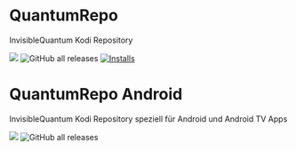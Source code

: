 # QuantumRepo
InvisibleQuantum Kodi Repository

![](https://img.shields.io/github/release/InvisibleQuantum/repository.quantumrepo.svg)
![GitHub all releases](https://img.shields.io/github/downloads/InvisibleQuantum/repository.quantumrepo/total?logoColor=red)
[![Installs](https://img.shields.io/github/downloads/invisiblequantum/repository.quantumrepo/total?color=blue&label=Downloads&style=flat-square)](#)<br>

# QuantumRepo Android
InvisibleQuantum Kodi Repository speziell für Android und Android TV Apps

![](https://img.shields.io/github/release/InvisibleQuantum/repository.quantumrepo.android.svg)
![GitHub all releases](https://img.shields.io/github/downloads/InvisibleQuantum/repository.quantumrepo.android/total?logoColor=red)
